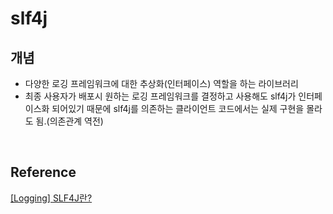 # slf4j

## 개념

-   다양한 로깅 프레임워크에 대한 추상화(인터페이스) 역할을 하는 라이브러리
-   최종 사용자가 배포시 원하는 로깅 프레임워크를 결정하고 사용해도 slf4j가 인터페이스화 되어있기 때문에 slf4j를 의존하는 클라이언트 코드에서는 실제 구현을 몰라도 됨.(의존관계 역전)

<br />

## Reference

[[Logging] SLF4J란?](https://livenow14.tistory.com/63)
